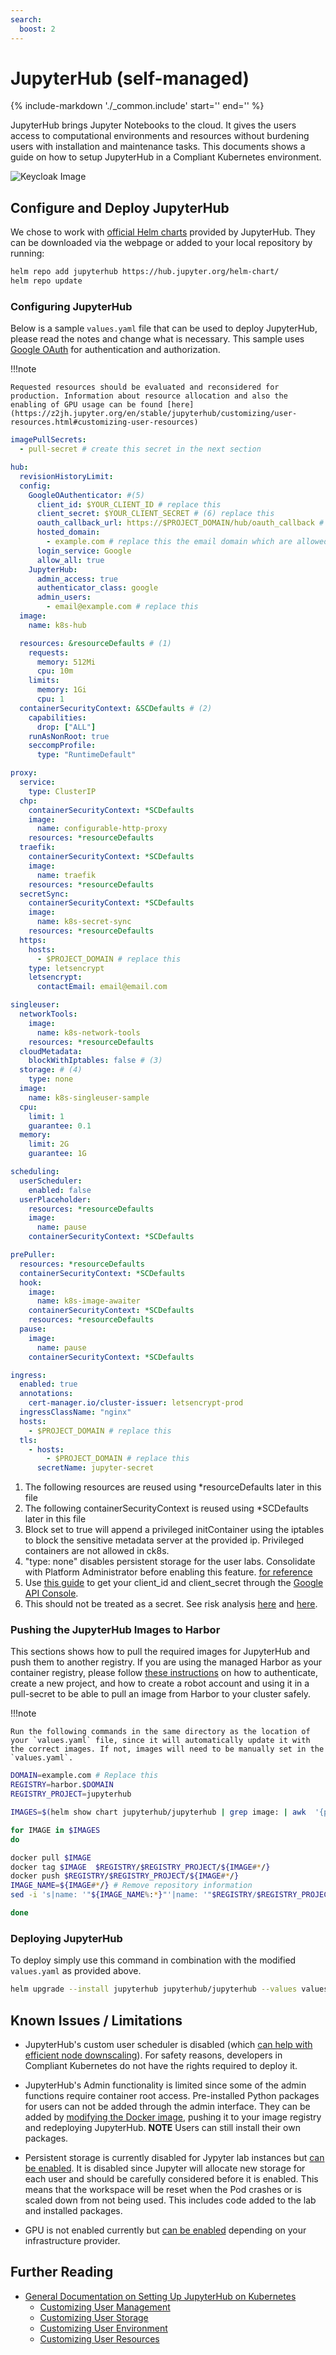 ```yaml
---
search:
  boost: 2
---
```

# JupyterHub (self-managed)

{%
   include-markdown './_common.include'
   start='<!--disclaimer-start-->'
   end='<!--disclaimer-end-->'
%}

JupyterHub brings Jupyter Notebooks to the cloud. It gives the users access to computational environments and resources without burdening users with installation and maintenance tasks. This documents shows a guide on how to setup JupyterHub in a Compliant Kubernetes environment.

![Keycloak Image](img/jupyter.gif)

## Configure and Deploy JupyterHub

We chose to work with [official Helm charts](https://hub.jupyter.org/helm-chart/) provided by JupyterHub. They can be downloaded via the webpage or added to your local repository by running:

```sh
helm repo add jupyterhub https://hub.jupyter.org/helm-chart/
helm repo update
```

### Configuring JupyterHub

Below is a sample `values.yaml` file that can be used to deploy JupyterHub, please read the notes and change what is necessary. This sample uses [Google OAuth](https://z2jh.jupyter.org/en/stable/administrator/authentication.html#google) for authentication and authorization.

!!!note

    Requested resources should be evaluated and reconsidered for production. Information about resource allocation and also the enabling of GPU usage can be found [here](https://z2jh.jupyter.org/en/stable/jupyterhub/customizing/user-resources.html#customizing-user-resources)

```yaml
imagePullSecrets:
  - pull-secret # create this secret in the next section

hub:
  revisionHistoryLimit:
  config:
    GoogleOAuthenticator: #(5)
      client_id: $YOUR_CLIENT_ID # replace this
      client_secret: $YOUR_CLIENT_SECRET # (6) replace this
      oauth_callback_url: https://$PROJECT_DOMAIN/hub/oauth_callback # replace this
      hosted_domain:
        - example.com # replace this the email domain which are allowed to log in to JupyterHub
      login_service: Google
      allow_all: true
    JupyterHub:
      admin_access: true
      authenticator_class: google
      admin_users:
        - email@example.com # replace this
  image:
    name: k8s-hub

  resources: &resourceDefaults # (1)
    requests:
      memory: 512Mi
      cpu: 10m
    limits:
      memory: 1Gi
      cpu: 1
  containerSecurityContext: &SCDefaults # (2)
    capabilities:
      drop: ["ALL"]
    runAsNonRoot: true
    seccompProfile:
      type: "RuntimeDefault"

proxy:
  service:
    type: ClusterIP
  chp:
    containerSecurityContext: *SCDefaults
    image:
      name: configurable-http-proxy
    resources: *resourceDefaults
  traefik:
    containerSecurityContext: *SCDefaults
    image:
      name: traefik
    resources: *resourceDefaults
  secretSync:
    containerSecurityContext: *SCDefaults
    image:
      name: k8s-secret-sync
    resources: *resourceDefaults
  https:
    hosts:
      - $PROJECT_DOMAIN # replace this
    type: letsencrypt
    letsencrypt:
      contactEmail: email@email.com

singleuser:
  networkTools:
    image:
      name: k8s-network-tools
    resources: *resourceDefaults
  cloudMetadata:
    blockWithIptables: false # (3)
  storage: # (4)
    type: none
  image:
    name: k8s-singleuser-sample
  cpu:
    limit: 1
    guarantee: 0.1
  memory:
    limit: 2G
    guarantee: 1G

scheduling:
  userScheduler:
    enabled: false
  userPlaceholder:
    resources: *resourceDefaults
    image:
      name: pause
    containerSecurityContext: *SCDefaults

prePuller:
  resources: *resourceDefaults
  containerSecurityContext: *SCDefaults
  hook:
    image:
      name: k8s-image-awaiter
    containerSecurityContext: *SCDefaults
    resources: *resourceDefaults
  pause:
    image:
      name: pause
    containerSecurityContext: *SCDefaults

ingress:
  enabled: true
  annotations:
    cert-manager.io/cluster-issuer: letsencrypt-prod
  ingressClassName: "nginx"
  hosts:
    - $PROJECT_DOMAIN # replace this
  tls:
    - hosts:
        - $PROJECT_DOMAIN # replace this
      secretName: jupyter-secret
```

1. The following resources are reused using \*resourceDefaults later in this file
1. The following containerSecurityContext is reused using \*SCDefaults later in this file
1. Block set to true will append a privileged initContainer using the iptables to block the sensitive metadata server at the provided ip. Privileged containers are not allowed in ck8s.
1. "type: none" disables persistent storage for the user labs. Consolidate with Platform Administrator before enabling this feature. [for reference](https://github.com/jupyterhub/zero-to-jupyterhub-k8s/blob/1ebca266bed3e2f38332c5a9a3202f627cba3af0/jupyterhub/values.yaml#L383)
1. Use [this guide](https://z2jh.jupyter.org/en/stable/administrator/authentication.html#google) to get your client_id and client_secret through the [Google API Console](https://console.developers.google.com/).
1. This should not be treated as a secret. See risk analysis [here](https://github.com/dexidp/dex/issues/469) and [here](https://security.stackexchange.com/questions/225809/what-is-the-worst-i-can-do-if-i-know-openid-connect-client-secret).

### Pushing the JupyterHub Images to Harbor

This sections shows how to pull the required images for JupyterHub and push them to another registry. If you are using the managed Harbor as your container registry, please follow [these instructions](../deploy.md) on how to authenticate, create a new project, and how to create a robot account and using it in a pull-secret to be able to pull an image from Harbor to your cluster safely.

!!!note

    Run the following commands in the same directory as the location of your `values.yaml` file, since it will automatically update it with the correct images. If not, images will need to be manually set in the `values.yaml`.

```sh
DOMAIN=example.com # Replace this
REGISTRY=harbor.$DOMAIN
REGISTRY_PROJECT=jupyterhub

IMAGES=$(helm show chart jupyterhub/jupyterhub | grep image: | awk  '{print $3}')

for IMAGE in $IMAGES
do

docker pull $IMAGE
docker tag $IMAGE  $REGISTRY/$REGISTRY_PROJECT/${IMAGE#*/}
docker push $REGISTRY/$REGISTRY_PROJECT/${IMAGE#*/}
IMAGE_NAME=${IMAGE#*/} # Remove repository information
sed -i 's|name: '"${IMAGE_NAME%:*}"'|name: '"$REGISTRY/$REGISTRY_PROJECT/${IMAGE_NAME%:*}"'|g' values.yaml

done
```

### Deploying JupyterHub

To deploy simply use this command in combination with the modified `values.yaml` as provided above.

```sh
helm upgrade --install jupyterhub jupyterhub/jupyterhub --values values.yaml
```

## Known Issues / Limitations

- JupyterHub's custom user scheduler is disabled (which [can help with efficient node downscaling](https://z2jh.jupyter.org/en/latest/administrator/optimization.html#scaling-down-efficiently)). For safety reasons, developers in Compliant Kubernetes do not have the rights required to deploy it.

- JupyterHub's Admin functionality is limited since some of the admin functions require container root access. Pre-installed Python packages for users can not be added through the admin interface. They can be added by [modifying the Docker image](https://z2jh.jupyter.org/en/stable/jupyterhub/customizing/user-environment.html#choose-and-use-an-existing-docker-image), pushing it to your image registry and redeploying JupyterHub. **NOTE** Users can still install their own packages.

- Persistent storage is currently disabled for Jypyter lab instances but [can be enabled](https://z2jh.jupyter.org/en/stable/jupyterhub/customizing/user-storage.html). It is disabled since Jupyter will allocate new storage for each user and should be carefully considered before it is enabled. This means that the workspace will be reset when the Pod crashes or is scaled down from not being used. This includes code added to the lab and installed packages.

- GPU is not enabled currently but [can be enabled](https://z2jh.jupyter.org/en/stable/jupyterhub/customizing/user-resources.html#set-user-gpu-guarantees-limits) depending on your infrastructure provider.

## Further Reading

- [General Documentation on Setting Up JupyterHub on Kubernetes](https://z2jh.jupyter.org/en/stable/index.html)
    - [Customizing User Management](https://z2jh.jupyter.org/en/stable/administrator/authentication.html)
    - [Customizing User Storage](https://z2jh.jupyter.org/en/stable/jupyterhub/customizing/user-storage.html)
    - [Customizing User Environment](https://z2jh.jupyter.org/en/stable/jupyterhub/customizing/user-environment.html)
    - [Customizing User Resources](https://z2jh.jupyter.org/en/stable/jupyterhub/customizing/user-resources.html)
